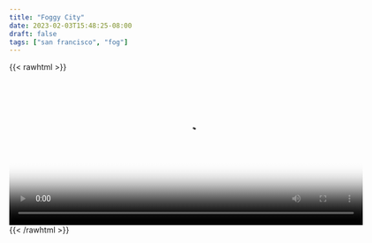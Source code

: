 ```yaml
---
title: "Foggy City"
date: 2023-02-03T15:48:25-08:00
draft: false
tags: ["san francisco", "fog"]
---
```


{{< rawhtml >}}
<html>
  <head>
    <title>foggy city</title>
    <link href="http://vjs.zencdn.net/c/video-js.css" rel="stylesheet">
    <script src="http://vjs.zencdn.net/c/video.js"></script>
  </head>
  <body>
    <video id="my_video_1" class="video-js vjs-default-skin" controls
      preload="auto" width="640" height="264" poster="/images/foggy.png"
      data-setup="{}">
      <source src="/images/IMG_5440.mp4" type='video/mp4'>
    </video>
  </body>
</html>
{{< /rawhtml >}}
